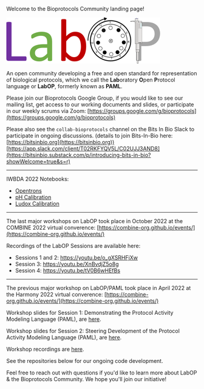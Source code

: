 Welcome to the Bioprotocols Community landing page!

![A image showing that LabOP is combined from the Unified Modeling Language (UML) for the Activity model, the Synthetic Biology Open Language (SBOL) for Object model and materials, Aquarium, the Laboratory Operating System for Sample Typing, Autoprotocol for Atomic action libraries, PROV-O (from W3C) for the execution history](/images/LabOP_narrow.png)

An open community developing a free and open standard for representation of biological protocols, which we call the **Lab**oratory **O**pen **P**rotocol language or **LabOP**, formerly known as **PAML**.

Please join our Bioprotocols Google Group, if you would like to see our mailing list, get access to our working documents and slides, or participate in our weekly scrums via Zoom:
[https://groups.google.com/g/bioprotocols](https://groups.google.com/g/bioprotocols)

Please also see the `collab-bioprotocols` channel on the Bits In Bio Slack to participate in ongoing discussions. (details to join Bits-In-Bio here: [https://bitsinbio.org](https://bitsinbio.org))
[https://app.slack.com/client/T02RKFYQV5L/C02UJJ3AND8](https://bitsinbio.substack.com/p/introducing-bits-in-bio?showWelcome=true&s=r)

---
IWBDA 2022 Notebooks:
- [Opentrons](https://colab.research.google.com/drive/1VCwcpd_zJ4zWbxBPIfHV6a0uWGcpthnm?usp=sharing)
- [pH Calibration](https://colab.research.google.com/drive/1QRvgF-e9EWac47t7V0s5_o74l2JfGhR1#scrollTo=VuMvdDN2LQoQ)
- [Ludox Calibration](https://colab.research.google.com/drive/1WPvQ0REjHMEsginxXMj1ewqfFHZqSyM8?usp=sharing)

---

The last major workshops on LabOP took place in October 2022 at the COMBINE 2022 virtual converence: 
[https://combine-org.github.io/events/](https://combine-org.github.io/events/)

Recordings of the LabOP Sessions are available here:
- Sessions 1 and 2: https://youtu.be/o_gXSRHFjXw
- Session 3: https://youtu.be/XnBvdjZ5o8g
- Session 4: https://youtu.be/tV0B6wHEfBs

---

The previous major workshop on LabOP/PAML took place in April 2022 at the Harmony 2022 virtual converence: 
[https://combine-org.github.io/events/](https://combine-org.github.io/events/)

Workshop slides for Session 1: Demonstrating the Protocol Activity Modeling Language (PAML), are 
[here](https://docs.google.com/presentation/d/1G5NpFOxLI0yfsiD6Z7YzmGz5iWwrUtssmJcPujLygtk/edit?usp=sharing).

Workshop slides for Session 2: Steering Development of the Protocol Activity Modeling Language (PAML), are 
[here](https://docs.google.com/presentation/d/1mYp4lZT1puaZSKTTAOqekaB3DY2O6q-3L9cpciZXcxU/edit#slide=id.p). 

Workshop recordings are [here](https://drive.google.com/drive/folders/1qVYH6IzZSjbthIJat5cS7QNSInYouY-Z).

See the repositories below for our ongoing code development.

Feel free to reach out with questions if you'd like to learn more about LabOP & the Bioprotocols Community. We hope you'll join our initiative!
